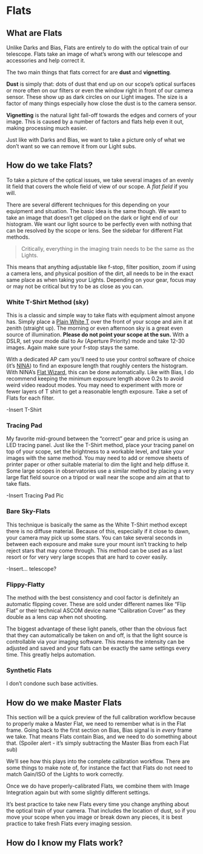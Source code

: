 # Flats

## What are Flats
Unlike Darks and Bias, Flats are entirely to do with the optical train of our telescope. Flats take an image of what’s wrong with our telescope and accessories and help correct it. 

The two main things that flats correct for are **dust** and **vignetting**. 

**Dust** is simply that: dots of dust that end up on our scope’s optical surfaces or more often on our filters or even the window right in front of our camera sensor. These show up as dark circles on our Light images. The size is a factor of many things especially how close the dust is to the camera sensor. 

**Vignetting** is the natural light fall-off towards the edges and corners of your image. This is caused by a number of factors and flats help even it out, making processing much easier. 

Just like with Darks and Bias, we want to take a picture only of what we don’t want so we can remove it from our Light subs. 

## How do we take Flats?

To take a picture of the optical issues, we take several images of an evenly lit field that covers the whole field of view of our scope. A *flat field* if you will. 

There are several different techniques for this depending on your equipment and situation. The basic idea is the same though. We want to take an image that doesn’t get clipped on the dark or light end of our histogram. We want our light source to be perfectly even with nothing that can be resolved by the scope or lens. See the sidebar for different Flat methods.

> Critically, everything in the imaging train needs to be the same as the Lights.

This means that anything adjustable like f-stop, filter position, zoom if using a camera lens, and physical position of the dirt, all needs to be in the exact same place as when taking your Lights. Depending on your gear, focus may or may not be critical but try to be as close as you can. 

### White T-Shirt Method (sky)

This is a classic and simple way to take flats with equipment almost anyone has. Simply place a <a href="https://youtu.be/h_m-BjrxmgI" target="_blank">Plain White T</a> over the front of your scope and aim it at zenith (straight up). The morning or even afternoon sky is a great even source of illumination. **Please do not point your scope at the sun.** With a DSLR, set your mode dial to Av (Aperture Priority) mode and take 12-30 images. Again make sure your f-stop stays the same. 

With a dedicated AP cam you’ll need to use your control software of choice (it’s <a href="https://nighttime-imaging.eu/" target="_blank">NINA</a>) to find an exposure length that roughly centers the histogram. With NINA’s <a href="https://nighttime-imaging.eu/docs/develop/site/tabs/flatwizard/" target="_blank">Flat Wizard</a>, this can be done automatically. Like with Bias, I do recommend keeping the minimum exposure length above 0.2s to avoid weird video readout modes. You may need to experiment with more or fewer layers of T shirt to get a reasonable length exposure. Take a set of Flats for each filter. 

-Insert T-Shirt

### Tracing Pad

My favorite mid-ground between the “correct” gear and price is using an LED tracing panel. Just like the T-Shirt method, place your tracing panel on top of your scope, set the brightness to a workable level, and take your images with the same method. You may need to add or remove sheets of printer paper or other suitable material to dim the light and help diffuse it. 
Some large scopes in observatories use a similar method by placing a very large flat field source on a tripod or wall near the scope and aim at that to take flats.

-Insert Tracing Pad Pic
### Bare Sky-Flats

This technique is basically the same as the White T-Shirt method except there is no diffuse material. Because of this, especially if it close to dawn, your camera may pick up some stars. You can take several seconds in between each exposure and make sure your mount isn’t tracking to help reject stars that may come through. This method can be used as a last resort or for very very large scopes that are hard to cover easily. 

-Insert… telescope?

### Flippy-Flatty

The method with the best consistency and cool factor is definitely an automatic flipping cover. These are sold under different names like “Flip Flat” or their technical ASCOM device name “Calibration Cover” as they double as a lens cap when not shooting. 

The biggest advantage of these light panels, other than the obvious fact that they can automatically be taken on and off, is that the light source is controllable via your imaging software. This means the intensity can be adjusted and saved and your flats can be exactly the same settings every time. This greatly helps automation. 

### Synthetic Flats

I don’t condone such base activities. 


## How do we make Master Flats
This section will be a quick preview of the full calibration workflow because to properly make a Master Flat, we need to remember what is in the Flat frame. Going back to the first section on Bias, Bias signal is in *every* frame we take. That means Flats contain Bias, and we need to do something about that. (Spoiler alert - it’s simply subtracting the Master Bias from each Flat sub)

We’ll see how this plays into the complete calibration workflow. There are some things to make note of, for instance the fact that Flats do not need to match Gain/ISO of the Lights to work correctly.

Once we do have properly-calibrated Flats, we combine them with Image Integration again but with some slightly different settings. 

It’s best practice to take new Flats every time you change anything about the optical train of your camera. That includes the location of dust, so if you move your scope when you image or break down any pieces, it is best practice to take fresh Flats every imaging session.

## How do I know my Flats work?

